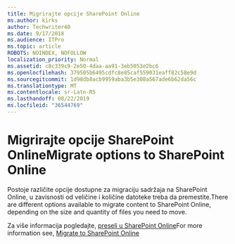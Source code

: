 ```yaml
---
title: Migrirajte opcije SharePoint Online
ms.author: kirks
author: Techwriter40
ms.date: 9/17/2018
ms.audience: ITPro
ms.topic: article
ROBOTS: NOINDEX, NOFOLLOW
localization_priority: Normal
ms.assetid: c8c339c9-2e50-4daa-aa91-3eb5053e2bc6
ms.openlocfilehash: 379505b6495cdfc8e85caf559031eaff82c58e9d
ms.sourcegitcommit: 1d98db8acb9959aba3b5e308a567ade6b62da56c
ms.translationtype: MT
ms.contentlocale: sr-Latn-RS
ms.lasthandoff: 08/22/2019
ms.locfileid: "36544769"
---
```

# <a name="migrate-options-to-sharepoint-online"></a><span data-ttu-id="1d485-102">Migrirajte opcije SharePoint Online</span><span class="sxs-lookup"><span data-stu-id="1d485-102">Migrate options to SharePoint Online</span></span>

<span data-ttu-id="1d485-103">Postoje različite opcije dostupne za migraciju sadržaja na SharePoint Online, u zavisnosti od veličine i količine datoteke treba da premestite.</span><span class="sxs-lookup"><span data-stu-id="1d485-103">There are different options available to migrate content to SharePoint Online, depending on the size and quantity of files you need to move.</span></span>
  
<span data-ttu-id="1d485-104">Za više informacija pogledajte, [preseli u SharePoint Online](https://go.microsoft.com/fwlink/?linkid-2022029)</span><span class="sxs-lookup"><span data-stu-id="1d485-104">For more information see, [Migrate to SharePoint Online](https://go.microsoft.com/fwlink/?linkid-2022029)</span></span>
  

